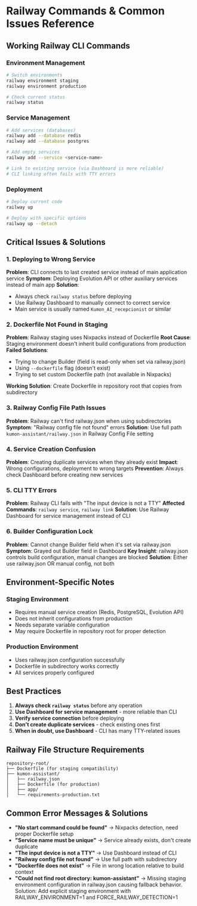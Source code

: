 # Railway Commands & Common Issues Reference

## Working Railway CLI Commands

### Environment Management
```bash
# Switch environments
railway environment staging
railway environment production

# Check current status
railway status
```

### Service Management
```bash
# Add services (databases)
railway add --database redis
railway add --database postgres

# Add empty services
railway add --service <service-name>

# Link to existing service (via Dashboard is more reliable)
# CLI linking often fails with TTY errors
```

### Deployment
```bash
# Deploy current code
railway up

# Deploy with specific options
railway up --detach
```

## Critical Issues & Solutions

### 1. Deploying to Wrong Service
**Problem**: CLI connects to last created service instead of main application service
**Symptom**: Deploying Evolution API or other auxiliary services instead of main app
**Solution**: 
- Always check `railway status` before deploying
- Use Railway Dashboard to manually connect to correct service
- Main service is usually named `Kumon_AI_recepcionist` or similar

### 2. Dockerfile Not Found in Staging
**Problem**: Railway staging uses Nixpacks instead of Dockerfile
**Root Cause**: Staging environment doesn't inherit build configurations from production
**Failed Solutions**:
- Trying to change Builder (field is read-only when set via railway.json)
- Using `--dockerfile` flag (doesn't exist)
- Trying to set custom Dockerfile path (not available in Nixpacks)

**Working Solution**: Create Dockerfile in repository root that copies from subdirectory

### 3. Railway Config File Path Issues
**Problem**: Railway can't find railway.json when using subdirectories
**Symptom**: "Railway config file not found" errors
**Solution**: Use full path `kumon-assistant/railway.json` in Railway Config File setting

### 4. Service Creation Confusion
**Problem**: Creating duplicate services when they already exist
**Impact**: Wrong configurations, deployment to wrong targets
**Prevention**: Always check Dashboard before creating new services

### 5. CLI TTY Errors
**Problem**: Railway CLI fails with "The input device is not a TTY" 
**Affected Commands**: `railway service`, `railway link`
**Solution**: Use Railway Dashboard for service management instead of CLI

### 6. Builder Configuration Lock
**Problem**: Cannot change Builder field when it's set via railway.json
**Symptom**: Grayed out Builder field in Dashboard
**Key Insight**: railway.json controls build configuration, manual changes are blocked
**Solution**: Either use railway.json OR manual config, not both

## Environment-Specific Notes

### Staging Environment
- Requires manual service creation (Redis, PostgreSQL, Evolution API)
- Does not inherit configurations from production
- Needs separate variable configuration
- May require Dockerfile in repository root for proper detection

### Production Environment  
- Uses railway.json configuration successfully
- Dockerfile in subdirectory works correctly
- All services properly configured

## Best Practices

1. **Always check `railway status`** before any operation
2. **Use Dashboard for service management** - more reliable than CLI
3. **Verify service connection** before deploying
4. **Don't create duplicate services** - check existing ones first
5. **When in doubt, use Dashboard** - CLI has many TTY-related issues

## Railway File Structure Requirements

```
repository-root/
├── Dockerfile (for staging compatibility)
├── kumon-assistant/
│   ├── railway.json
│   ├── Dockerfile (for production)
│   ├── app/
│   └── requirements-production.txt
```

## Common Error Messages & Solutions

- **"No start command could be found"** → Nixpacks detection, need proper Dockerfile setup
- **"Service name must be unique"** → Service already exists, don't create duplicate
- **"The input device is not a TTY"** → Use Dashboard instead of CLI
- **"Railway config file not found"** → Use full path with subdirectory
- **"Dockerfile does not exist"** → File in wrong location relative to build context
- **"Could not find root directory: kumon-assistant"** → Missing staging environment configuration in railway.json causing fallback behavior. Solution: Add explicit staging environment with RAILWAY_ENVIRONMENT=1 and FORCE_RAILWAY_DETECTION=1